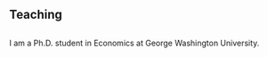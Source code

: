 <h2 id="About Me" style="margin: 2px 0px 30px;">Teaching</h2>

I am a Ph.D. student in Economics at George Washington University. 
